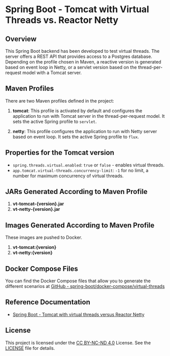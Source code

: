 # Spring Boot - Tomcat with Virtual Threads vs. Reactor Netty

## Overview
This Spring Boot backend has been developed to test virtual threads. 
The server offers a REST API that provides access to a Postgres database. 
Depending on the profile chosen in Maven, a reactive version is generated 
based on event loop in Netty, or a servlet version based on the thread-per-request model with a Tomcat server.

## Maven Profiles

There are two Maven profiles defined in the project:

1. **tomcat**: This profile is activated by default and configures the application to run with Tomcat server in the thread-per-request model. It sets the active Spring profile to `servlet`.

2. **netty**: This profile configures the application to run with Netty server based on event loop. It sets the active Spring profile to `flux`.

## Properties for the Tomcat version

- `spring.threads.virtual.enabled`: `true` or `false` - enables virtual threads.
- `app.tomcat.virtual-threads.concurrency-limit`: `-1` for no limit, a number for maximum concurrency of virtual threads.

## JARs Generated According to Maven Profile

1. **vt-tomcat-{version}.jar**
2. **vt-netty-{version}.jar**

## Images Generated According to Maven Profile

These images are pushed to Docker.

1. **vt-tomcat:{version}**
2. **vt-netty:{version}**

## Docker Compose Files

You can find the Docker Compose files that allow you to generate the different scenarios at [GitHub - spring-boot/docker-compose/virtual-threads](https://github.com/consolidando/spring-boot/tree/main/docker-compose/virtual-threads)

## Reference Documentation

- [Spring Boot - Tomcat with virtual threads versus Reactor Netty](https://diy.elmolidelanoguera.com/2024/02/spring-boot-virtual-threads-versus.html)

## License

This project is licensed under the [CC BY-NC-ND 4.0](https://creativecommons.org/licenses/by-nc-nd/4.0/) License. See the [LICENSE](LICENSE.md) file for details.
